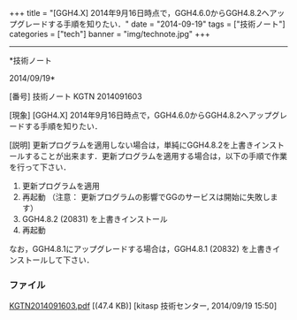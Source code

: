 ﻿+++
title = "[GGH4.X] 2014年9月16日時点で，GGH4.6.0からGGH4.8.2へアップグレードする手順を知りたい．"
date = "2014-09-19"
tags = ["技術ノート"]
categories = ["tech"]
banner = "img/technote.jpg"
+++

-----------------------------------------------------------------------------------------------------------------------------

*技術ノート

2014/09/19*


[番号]
技術ノート KGTN 2014091603

[現象]
[GGH4.X]
2014年9月16日時点で，GGH4.6.0からGGH4.8.2へアップグレードする手順を知りたい．

[説明]
更新プログラムを適用しない場合は，単純にGGH4.8.2を上書きインストールすることが出来ます．更新プログラムを適用する場合は，以下の手順で作業を行って下さい．

1) 更新プログラムを適用
2) 再起動 （注意：
更新プログラムの影響でGGのサービスは開始に失敗します）
3) GGH4.8.2 (20831) を上書きインストール
4) 再起動

なお，GGH4.8.1にアップグレードする場合は，GGH4.8.1 (20832)
を上書きインストールして下さい．


### ファイル

 
 


[KGTN2014091603.pdf](http://techreport.kitasp.net/attachments/download/1732/KGTN2014091603.pdf)
 [(47.4 KB)] [kitasp 技術センター, 2014/09/19
15:50]


 


 

